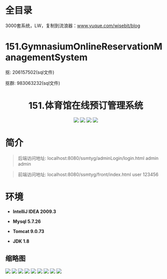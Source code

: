 # 全目录

3000套系统，LW，复制到流浪器：www.yuque.com/wisebit/blog
# 151.GymnasiumOnlineReservationManagementSystem

<p>抠: 206157502(sql文件)</p>
<p>抠群: 983063232(sql文件)</p>

<p><h1 align="center">151.体育馆在线预订管理系统</h1></p>


<p align="center">
	<img src="https://img.shields.io/badge/jdk-1.8-orange.svg"/>
    <img src="https://img.shields.io/badge/spring-5.x-lightgrey.svg"/>
    <img src="https://img.shields.io/badge/springmvc-3.x-blue.svg"/>
    <img src="https://img.shields.io/badge/mybatis-5.x-yellow.svg"/>
</p>

# 简介
>
> 

>后端访问地址: localhost:8080/ssmtyg/adminLogin/login.html
> admin  admin  

>前端访问地址: localhost:8080/ssmtyg/front/index.html
> user 123456

# 环境

- <b>IntelliJ IDEA 2009.3</b>

- <b>Mysql 5.7.26</b>

- <b>Tomcat 9.0.73</b>

- <b>JDK 1.8</b>




## 缩略图


![](https://bitwise.oss-cn-heyuan.aliyuncs.com/2024/9/10/bde5abab-7cb1-49ad-bd84-20954c26667c.png)
![](https://bitwise.oss-cn-heyuan.aliyuncs.com/2024/9/10/4d3825a8-872c-45f7-b56e-d867f6a2b73a.png)
![](https://bitwise.oss-cn-heyuan.aliyuncs.com/2024/9/10/172a6f8f-0808-4f4c-920c-7b8eabb034f2.png)
![](https://bitwise.oss-cn-heyuan.aliyuncs.com/2024/9/10/da7b4883-1f76-4148-8249-6f3c17c0a422.png)
![](https://bitwise.oss-cn-heyuan.aliyuncs.com/2024/9/10/1d32da2d-9aaa-4ec1-8798-15726584910b.png)
![](https://bitwise.oss-cn-heyuan.aliyuncs.com/2024/9/10/1d32da2d-9aaa-4ec1-8798-15726584910b.png)
![](https://bitwise.oss-cn-heyuan.aliyuncs.com/2024/9/10/4ba4050a-5e39-4857-833a-cfd7cd339546.png)
![](https://bitwise.oss-cn-heyuan.aliyuncs.com/2024/9/10/6775d36c-b5bc-49eb-ba02-6ae1338d2e6a.png)
![](https://bitwise.oss-cn-heyuan.aliyuncs.com/2024/9/10/db138076-e6f1-4067-9eb0-82cbbe693c35.png)



